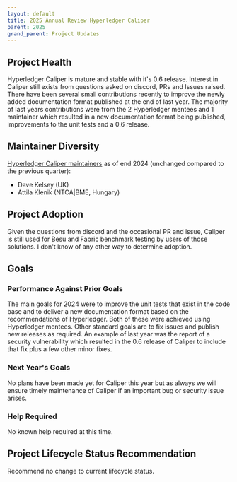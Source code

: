 ```yaml
---
layout: default
title: 2025 Annual Review Hyperledger Caliper
parent: 2025
grand_parent: Project Updates
---
```


## Project Health

Hyperledger Caliper is mature and stable with it's 0.6 release. Interest in Caliper still exists from questions asked on discord, PRs and Issues raised. There have been several small contributions recently to improve the newly added documentation format published at the end of last year. The majority of last years contributions were from the 2 Hyperledger mentees and 1 maintainer which resulted in a new documentation format being published,  improvements to the unit tests and a 0.6 release.

## Maintainer Diversity

[Hyperledger Caliper maintainers](https://github.com/hyperledger-caliper/caliper/blob/08f732a484c93285fdc4df628f10cbc8d454d583/MAINTAINERS.md) as of end 2024 (unchanged compared to the previous quarter):
* Dave Kelsey (UK)
* Attila Klenik (NTCA|BME, Hungary)

## Project Adoption

Given the questions from discord and the occasional PR and issue, Caliper is still used for Besu and Fabric benchmark testing by users of those solutions. I don't know of any other way to determine adoption.

## Goals

### Performance Against Prior Goals

The main goals for 2024 were to improve the unit tests that exist in the code base and to deliver a new documentation format based on the recommendations of Hyperledger. Both of these were achieved using Hyperledger mentees.
Other standard goals are to fix issues and publish new releases as required. An example of last year was the report of a security vulnerability which resulted in the 0.6 release of Caliper to include that fix plus a few other minor fixes.

### Next Year's Goals

No plans have been made yet for Caliper this year but as always we will ensure timely maintenance of Caliper if an important bug or security issue arises.

### Help Required

No known help required at this time.

## Project Lifecycle Status Recommendation

Recommend no change to current lifecycle status.